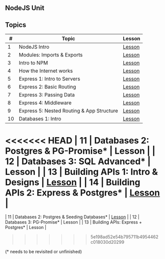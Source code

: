 ## NodeJS Unit

## Topics

| # | Topic | Lesson |
|---| ---   | ---    |
| 1 | NodeJS Intro | [Lesson](intro/readme.md) |
| 2 | Modules: Imports & Exports | [Lesson](modules/readme.md) |
| 3 | Intro to NPM | [Lesson](npm/readme.md) |
| 4 | How the Internet works | [Lesson](internet/readme.md) |
| 5 | Express 1: Intro to Servers | [Lesson](express/lesson-1.md) |
| 6 | Express 2: Basic Routing | [Lesson](express/lesson-2.md) |
| 7 | Express 3: Passing Data | [Lesson](express/lesson-3.md) |
| 8 | Express 4: Middleware | [Lesson](express/lesson-4.md) |
| 9 | Express 5: Nested Routing & App Structure | [Lesson](express/lesson-5.md)  |
| 10 | Databases 1: Intro | [Lesson](databases/lesson-1.md) |
<<<<<<< HEAD
| 11 | Databases 2: Postgres & PG-Promise*  | Lesson |
| 12 | Databases 3: SQL Advanced*  | Lesson |
| 13 | Building APIs 1: Intro & Designs  | [Lesson](apis/intro.md) |
| 14 | Building APIs 2: Express & Postgres*  | [Lesson](apis/express_postgres.md) |
=======
| 11 | Databases 2: Postgres & Seeding Databases*  | [Lesson](databases/lesson-3.md) |
| 12 | Databases 3: PG-Promise* | Lesson |
| 13 | Building APIs: Express + Postgres*  | Lesson |
>>>>>>> 5e198ad52e54b795711b4954462c018030d20299



(* needs to be revisited or unfinished)
